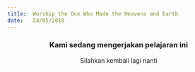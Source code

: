 ```yaml
---
title:  Worship the One Who Made the Heavens and Earth
date:   24/05/2018
---
```


### <center>Kami sedang mengerjakan pelajaran ini</center>
<center>Silahkan kembali lagi nanti</center>